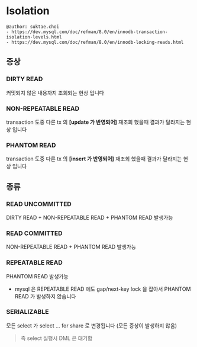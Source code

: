 # Isolation

```
@author: suktae.choi
- https://dev.mysql.com/doc/refman/8.0/en/innodb-transaction-isolation-levels.html
- https://dev.mysql.com/doc/refman/8.0/en/innodb-locking-reads.html
```

## 증상
### DIRTY READ
커밋되지 않은 내용까지 조회되는 현상 입니다

### NON-REPEATABLE READ
transaction 도중 다른 tx 의 **[update 가 반영되어]** 재조회 했을때 결과가 달라지는 현상 입니다

### PHANTOM READ
transaction 도중 다른 tx 의 **[insert 가 반영되어]** 재조회 했을때 결과가 달라지는 현상 입니다

## 종류
### READ UNCOMMITTED
DIRTY READ + NON-REPEATABLE READ + PHANTOM READ 발생가능

### READ COMMITTED
NON-REPEATABLE READ + PHANTOM READ 발생가능

### REPEATABLE READ
PHANTOM READ 발생가능
  
- mysql 은 REPEATABLE READ 에도 gap/next-key lock 을 잡아서 PHANTOM READ 가 발생하지 않습니다

### SERIALIZABLE
모든 select 가 select ... for share 로 변경됩니다 (모든 증상이 발생하지 않음)

> 즉 select 실행시 DML 은 대기함
